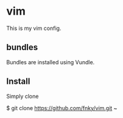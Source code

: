 # vim

This is my vim config.

## bundles

Bundles are installed using Vundle.

## Install

Simply clone

  $ git clone https://github.com/fnky/vim.git ~
